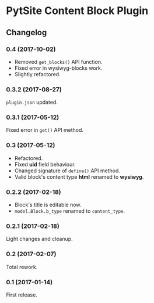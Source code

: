 # PytSite Content Block Plugin


## Changelog


### 0.4 (2017-10-02)
- Removed `get_blocks()` API function.
- Fixed error in wysiwyg-blocks work.
- Slightly refactored.


### 0.3.2 (2017-08-27)
`plugin.json` updated.


### 0.3.1 (2017-05-12)
Fixed error in `get()` API method.


### 0.3 (2017-05-12)
- Refactored.
- Fixed **uid** field behaviour. 
- Changed signature of `define()` API method.
- Valid block's content type **html** renamed to **wysiwyg**.


### 0.2.2 (2017-02-18)
- Block's title is editable now.
- `model.Block.b_type` renamed to `content_type`.


### 0.2.1 (2017-02-18)
Light changes and cleanup.


### 0.2 (2017-02-07)
Total rework.


### 0.1 (2017-01-14)
First release.
